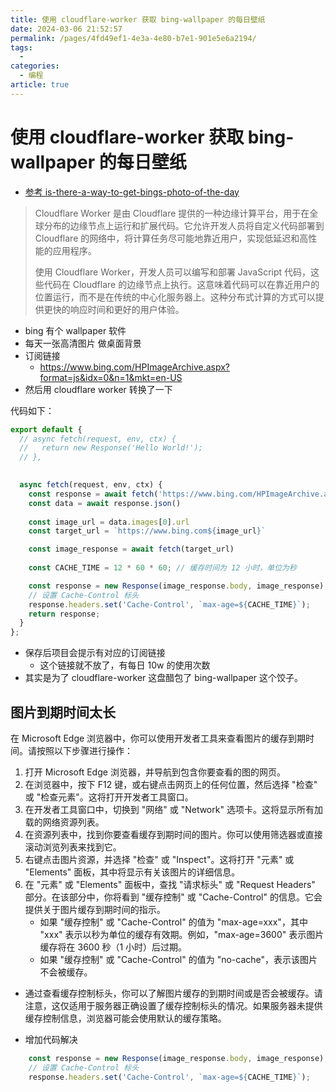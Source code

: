 ```yaml
---
title: 使用 cloudflare-worker 获取 bing-wallpaper 的每日壁纸
date: 2024-03-06 21:52:57
permalink: /pages/4fd49ef1-4e3a-4e80-b7e1-901e5e6a2194/
tags:
  - 
categories:
  - 编程
article: true
---
```


# 使用 cloudflare-worker 获取 bing-wallpaper 的每日壁纸

- [参考 is-there-a-way-to-get-bings-photo-of-the-day](https://stackoverflow.com/questions/10639914/is-there-a-way-to-get-bings-photo-of-the-day)

> Cloudflare Worker 是由 Cloudflare 提供的一种边缘计算平台，用于在全球分布的边缘节点上运行和扩展代码。它允许开发人员将自定义代码部署到 Cloudflare 的网络中，将计算任务尽可能地靠近用户，实现低延迟和高性能的应用程序。
>
> 使用 Cloudflare Worker，开发人员可以编写和部署 JavaScript 代码，这些代码在 Cloudflare 的边缘节点上执行。这意味着代码可以在靠近用户的位置运行，而不是在传统的中心化服务器上。这种分布式计算的方式可以提供更快的响应时间和更好的用户体验。

- bing 有个 wallpaper 软件
- 每天一张高清图片 做桌面背景
- 订阅链接
  - https://www.bing.com/HPImageArchive.aspx?format=js&idx=0&n=1&mkt=en-US
- 然后用 cloudflare  worker 转换了一下

代码如下：

```javascript
export default {
  // async fetch(request, env, ctx) {
  //   return new Response('Hello World!');
  // },

  
  async fetch(request, env, ctx) {
    const response = await fetch('https://www.bing.com/HPImageArchive.aspx?format=js&idx=0&n=1&mkt=en-US')
    const data = await response.json()
  
    const image_url = data.images[0].url
    const target_url = `https://www.bing.com${image_url}`

    const image_response = await fetch(target_url)
  
    const CACHE_TIME = 12 * 60 * 60; // 缓存时间为 12 小时，单位为秒

    const response = new Response(image_response.body, image_response);
    // 设置 Cache-Control 标头
    response.headers.set('Cache-Control', `max-age=${CACHE_TIME}`);
    return response;
  }
};
```

- 保存后项目会提示有对应的订阅链接
  - 这个链接就不放了，有每日 10w 的使用次数
- 其实是为了 cloudflare-worker 这盘醋包了 bing-wallpaper 这个饺子。

## 图片到期时间太长

在 Microsoft Edge 浏览器中，你可以使用开发者工具来查看图片的缓存到期时间。请按照以下步骤进行操作：

1. 打开 Microsoft Edge 浏览器，并导航到包含你要查看的图的网页。
2. 在浏览器中，按下 F12 键，或右键点击网页上的任何位置，然后选择 "检查" 或 "检查元素"。这将打开开发者工具窗口。
3. 在开发者工具窗口中，切换到 "网络" 或 "Network" 选项卡。这将显示所有加载的网络资源列表。
4. 在资源列表中，找到你要查看缓存到期时间的图片。你可以使用筛选器或直接滚动浏览列表来找到它。
5. 右键点击图片资源，并选择 "检查" 或 "Inspect"。这将打开 "元素" 或 "Elements" 面板，其中将显示有关该图片的详细信息。
6. 在 "元素" 或 "Elements" 面板中，查找 "请求标头" 或 "Request Headers" 部分。在该部分中，你将看到 "缓存控制" 或 "Cache-Control" 的信息。它会提供关于图片缓存到期时间的指示。
   - 如果 "缓存控制" 或 "Cache-Control" 的值为 "max-age=xxx"，其中 "xxx" 表示以秒为单位的缓存有效期。例如，"max-age=3600" 表示图片缓存将在 3600 秒（1 小时）后过期。
   - 如果 "缓存控制" 或 "Cache-Control" 的值为 "no-cache"，表示该图片不会被缓存。

- 通过查看缓存控制标头，你可以了解图片缓存的到期时间或是否会被缓存。请注意，这仅适用于服务器正确设置了缓存控制标头的情况。如果服务器未提供缓存控制信息，浏览器可能会使用默认的缓存策略。

- 增加代码解决

```js
    const response = new Response(image_response.body, image_response);
    // 设置 Cache-Control 标头
    response.headers.set('Cache-Control', `max-age=${CACHE_TIME}`);
```
